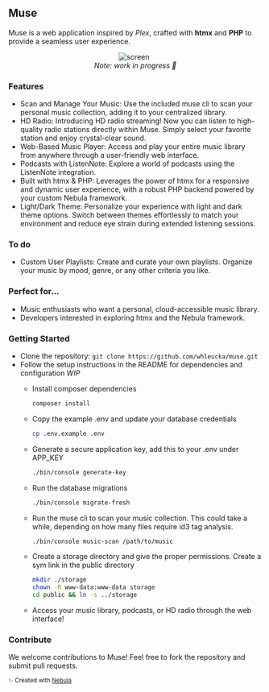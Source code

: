 ## Muse

Muse is a web application inspired by *Plex*, crafted with **htmx** and **PHP** to provide a seamless user experience.

<div align="center">
    <img alt="screen" src="https://github.com/user-attachments/assets/8993fcd3-628f-4dda-9000-65d7f90196cc" style="margin-right: 5px; max-width: 350px;" /><br>
    <em>Note: work in progress 👷</em>
</div>

### Features
- Scan and Manage Your Music: Use the included muse cli to scan your personal music collection, adding it to your centralized library.
- HD Radio: Introducing HD radio streaming! Now you can listen to high-quality radio stations directly within Muse. Simply select your favorite station and enjoy crystal-clear sound.
- Web-Based Music Player: Access and play your entire music library from anywhere through a user-friendly web interface.
- Podcasts with ListenNote: Explore a world of podcasts using the ListenNote integration.
- Built with htmx & PHP: Leverages the power of htmx for a responsive and dynamic user experience, with a robust PHP backend powered by your custom Nebula framework.
- Light/Dark Theme: Personalize your experience with light and dark theme options. Switch between themes effortlessly to match your environment and reduce eye strain during extended listening sessions.

### To do
- Custom User Playlists: Create and curate your own playlists. Organize your music by mood, genre, or any other criteria you like.

### Perfect for...
- Music enthusiasts who want a personal, cloud-accessible music library.
- Developers interested in exploring htmx and the Nebula framework.

### Getting Started
- Clone the repository: `git clone https://github.com/whleucka/muse.git`
- Follow the setup instructions in the README for dependencies and configuration *WIP*
    - Install composer dependencies

        ```bash
        composer install
        ```

    - Copy the example .env and update your database credentials

        ```bash
        cp .env.example .env
        ```

    - Generate a secure application key, add this to your .env under APP_KEY

        ```bash
        ./bin/console generate-key
        ```

    - Run the database migrations

        ```bash
        ./bin/console migrate-fresh
        ```

    - Run the muse cli to scan your music collection. This could take a while, depending on how many files require id3 tag analysis.

        ```bash
        ./bin/console music-scan /path/to/music
        ```

    - Create a storage directory and give the proper permissions. Create a sym link in the public directory

        ```bash
        mkdir ./storage
        chown -R www-data:www-data storage
        cd public && ln -s ../storage
        ```

    - Access your music library, podcasts, or HD radio through the web interface!

### Contribute

We welcome contributions to Muse! Feel free to fork the repository and submit pull requests.

<small>✨ Created with <a href="https://github.com/libra-php/nebula" title="Nebula">Nebula</a></small>
